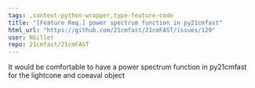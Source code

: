 ```yaml
---
tags: ,context-python-wrapper,type-feature-code
title: "[Feature Req.] power spectrum function in py21cmfast"
html_url: "https://github.com/21cmfast/21cmFAST/issues/129"
user: NGillet
repo: 21cmfast/21cmFAST
---
```


It would be comfortable to have a power spectrum function in py21cmfast for the lightcone and coeaval object 